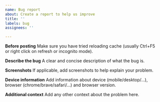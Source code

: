 ```yaml
---
name: Bug report
about: Create a report to help us improve
title: ''
labels: bug
assignees: ''

---
```


**Before posting**
Make sure you have tried reloading cache (usually Ctrl+F5 or right click on refresh or incognito mode).

**Describe the bug**
A clear and concise description of what the bug is.

**Screenshots**
If applicable, add screenshots to help explain your problem.

**Device information**
Add information about device (mobile/desktop/...), browser (chrome/brave/safari/...) and browser version.

**Additional context**
Add any other context about the problem here.
